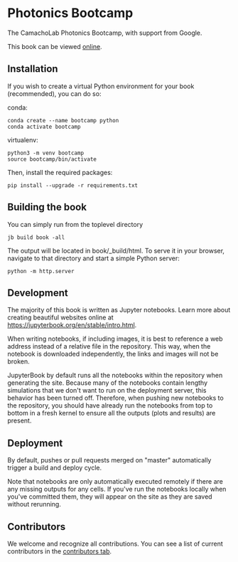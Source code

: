 # Photonics Bootcamp

The CamachoLab Photonics Bootcamp, with support from Google. 

This book can be viewed [online](https://byucamacholab.github.io/Photonics-Bootcamp/).

## Installation

If you wish to create a virtual Python environment for your book (recommended),
you can do so:

conda:
```
conda create --name bootcamp python
conda activate bootcamp
```

virtualenv:
```
python3 -m venv bootcamp
source bootcamp/bin/activate
```

Then, install the required packages:

```
pip install --upgrade -r requirements.txt
```

## Building the book

You can simply run from the toplevel directory

```
jb build book -all
```

The output will be located in book/_build/html. To serve it in your browser,
navigate to that directory and start a simple Python server:

```
python -m http.server
```

## Development

The majority of this book is written as Jupyter notebooks. Learn more about 
creating beautiful websites online at https://jupyterbook.org/en/stable/intro.html.

When writing notebooks, if including images, it is best to reference a web
address instead of a relative file in the repository. This way, when the
notebook is downloaded independently, the links and images will not be broken.

JupyterBook by default runs all the notebooks within the repository when
generating the site. Because many of the notebooks contain lengthy simulations
that we don't want to run on the deployment server, this behavior has been 
turned off. Therefore, when pushing new notebooks to the repository, you should
have already run the notebooks from top to bottom in a fresh kernel to ensure
all the outputs (plots and results) are present.

## Deployment

By default, pushes or pull requests merged on "master" automatically trigger a
build and deploy cycle. 

Note that notebooks are only automatically executed remotely if there are any
missing outputs for any cells. If you've run the notebooks locally when you've
committed them, they will appear on the site as they are saved without 
rerunning.

## Contributors

We welcome and recognize all contributions. You can see a list of current
contributors in the 
[contributors tab](https://github.com/BYUCamachoLab/photonics_bootcamp/graphs/contributors).
